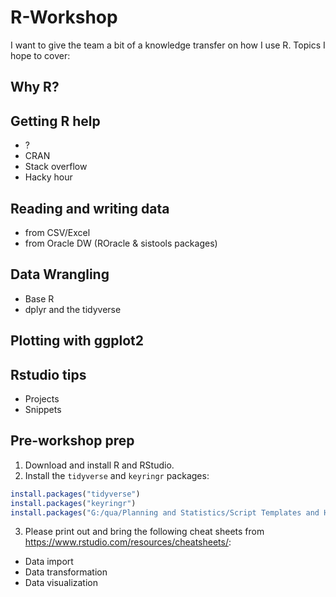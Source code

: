 # R-Workshop
	
I want to give the team a bit of a knowledge transfer on how I use R.  Topics I hope to cover:

## Why R?

## Getting R help

  * ?
  * CRAN
  * Stack overflow
  * Hacky hour

## Reading and writing data

  * from CSV/Excel
  * from Oracle DW (ROracle & sistools packages)

## Data Wrangling

  * Base R
  * dplyr and the tidyverse

## Plotting with ggplot2

## Rstudio tips

  * Projects
  * Snippets

## Pre-workshop prep

1. Download and install R and RStudio.
2. Install the `tidyverse` and `keyringr` packages:

```r
install.packages("tidyverse")
install.packages("keyringr")
install.packages("G:/qua/Planning and Statistics/Script Templates and Headers/001. R Packages/sistools_0.6.0.zip", repos = NULL)
```

3. Please print out and bring the following cheat sheets from https://www.rstudio.com/resources/cheatsheets/:

* Data import
* Data transformation
* Data visualization
